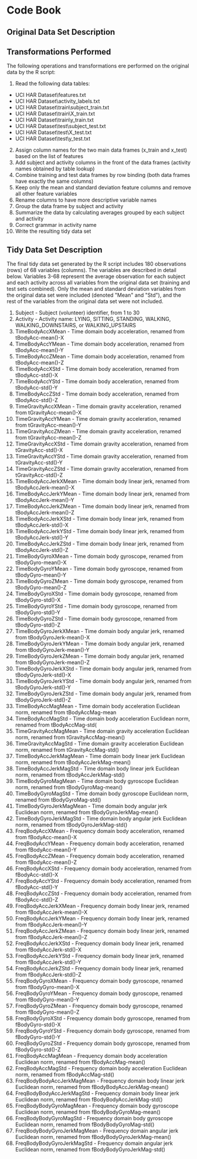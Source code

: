 # Code Book

## Original Data Set Description


## Transformations Performed
The following operations and transformations  ere performed on the original data by the R script:

1. Read the following data tables:
  * UCI HAR Dataset\features.txt
  * UCI HAR Dataset\activity_labels.txt
  * UCI HAR Dataset\train\subject_train.txt
  * UCI HAR Dataset\train\X_train.txt
  * UCI HAR Dataset\train\y_train.txt
  * UCI HAR Dataset\test\subject_test.txt
  * UCI HAR Dataset\test\X_test.txt
  * UCI HAR Dataset\test\y_test.txt
2. Assign column names for the two main data frames (x_train and x_test) based on the list of features
3. Add subject and activity columns in the front of the data frames (activity names obtained by table lookup)
4. Combine training and test data frames by row binding (both data frames have exactly the same columns)
5. Keep only the mean and standard deviation feature columns and remove all other feature variables
6. Rename columns to have more descriptive variable names
7. Group the data frame by subject and activity
8. Summarize the data by calculating averages grouped by each subject and activity
9. Correct grammar in activity name
10. Write the resulting tidy data set

## Tidy Data Set Description
The final tidy data set generated by the R script includes 180 observations (rows) of 68 variables (columns). The variables are described in detail below. Variables 3-68 represent the average observation for each subject and each activity across all variables from the original data set (training and test sets combined). Only the mean and standard deviation variables from the original data set were included (denoted "Mean" and "Std"), and the rest of the variables from the original data set were not included. 

1. Subject                      - Subject (volunteer) identifier, from 1 to 30
2. Activity                     - Activity name: LYING, SITTING, STANDING, WALKING, WALKING_DOWNSTAIRS, or WALKING_UPSTAIRS
3. TimeBodyAccXMean             - Time domain body acceleration, renamed from tBodyAcc-mean()-X
4. TimeBodyAccYMean             - Time domain body acceleration, renamed from tBodyAcc-mean()-Y
5. TimeBodyAccZMean             - Time domain body acceleration, renamed from tBodyAcc-mean()-Z
6. TimeBodyAccXStd              - Time domain body acceleration, renamed from tBodyAcc-std()-X
7. TimeBodyAccYStd              - Time domain body acceleration, renamed from tBodyAcc-std()-Y
8. TimeBodyAccZStd              - Time domain body acceleration, renamed from tBodyAcc-std()-Z 
9. TimeGravityAccXMean          - Time domain gravity acceleration, renamed from tGravityAcc-mean()-X
10. TimeGravityAccYMean          - Time domain gravity acceleration, renamed from tGravityAcc-mean()-Y
11. TimeGravityAccZMean          - Time domain gravity acceleration, renamed from tGravityAcc-mean()-Z
12. TimeGravityAccXStd           - Time domain gravity acceleration, renamed from tGravityAcc-std()-X
13. TimeGravityAccYStd           - Time domain gravity acceleration, renamed from tGravityAcc-std()-Y
14. TimeGravityAccZStd           - Time domain gravity acceleration, renamed from tGravityAcc-std()-Z
15. TimeBodyAccJerkXMean         - Time domain body linear jerk, renamed from tBodyAccJerk-mean()-X
16. TimeBodyAccJerkYMean         - Time domain body linear jerk, renamed from tBodyAccJerk-mean()-Y
17. TimeBodyAccJerkZMean         - Time domain body linear jerk, renamed from tBodyAccJerk-mean()-Z
18. TimeBodyAccJerkXStd          - Time domain body linear jerk, renamed from tBodyAccJerk-std()-X
19. TimeBodyAccJerkYStd          - Time domain body linear jerk, renamed from tBodyAccJerk-std()-Y
20. TimeBodyAccJerkZStd          - Time domain body linear jerk, renamed from tBodyAccJerk-std()-Z
21. TimeBodyGyroXMean            - Time domain body gyroscope, renamed from tBodyGyro-mean()-X
22. TimeBodyGyroYMean            - Time domain body gyroscope, renamed from tBodyGyro-mean()-Y
23. TimeBodyGyroZMean            - Time domain body gyroscope, renamed from tBodyGyro-mean()-Z
24. TimeBodyGyroXStd             - Time domain body gyroscope, renamed from tBodyGyro-std()-X
25. TimeBodyGyroYStd             - Time domain body gyroscope, renamed from tBodyGyro-std()-Y
26. TimeBodyGyroZStd             - Time domain body gyroscope, renamed from tBodyGyro-std()-Z
27. TimeBodyGyroJerkXMean        - Time domain body angular jerk, renamed from tBodyGyroJerk-mean()-X
28. TimeBodyGyroJerkYMean        - Time domain body angular jerk, renamed from tBodyGyroJerk-mean()-Y
29. TimeBodyGyroJerkZMean        - Time domain body angular jerk, renamed from tBodyGyroJerk-mean()-Z
30. TimeBodyGyroJerkXStd         - Time domain body angular jerk, renamed from tBodyGyroJerk-std()-X
31. TimeBodyGyroJerkYStd         - Time domain body angular jerk, renamed from tBodyGyroJerk-std()-Y
32. TimeBodyGyroJerkZStd         - Time domain body angular jerk, renamed from tBodyGyroJerk-std()-Z
33. TimeBodyAccMagMean           - Time domain body acceleration Euclidean norm, renamed from tBodyAccMag-mean
34. TimeBodyAccMagStd            - Time domain body acceleration Euclidean norm, renamed from tBodyAccMag-std(
35. TimeGravityAccMagMean        - Time domain gravity acceleration Euclidean norm, renamed from tGravityAccMag-mean()
36. TimeGravityAccMagStd         - Time domain gravity acceleration Euclidean norm, renamed from tGravityAccMag-std()
37. TimeBodyAccJerkMagMean       - Time domain body linear jerk Euclidean norm, renamed from tBodyAccJerkMag-mean()
38. TimeBodyAccJerkMagStd        - Time domain body linear jerk Euclidean norm, renamed from tBodyAccJerkMag-std()
39. TimeBodyGyroMagMean          - Time domain body gyroscope Euclidean norm, renamed from tBodyGyroMag-mean()
40. TimeBodyGyroMagStd           - Time domain body gyroscope Euclidean norm, renamed from tBodyGyroMag-std()
41. TimeBodyGyroJerkMagMean      - Time domain body angular jerk Euclidean norm, renamed from tBodyGyroJerkMag-mean()
42. TimeBodyGyroJerkMagStd       - Time domain body angular jerk Euclidean norm, renamed from tBodyGyroJerkMag-std()
43. FreqBodyAccXMean             - Frequency domain body acceleration, renamed from fBodyAcc-mean()-X
44. FreqBodyAccYMean             - Frequency domain body acceleration, renamed from fBodyAcc-mean()-Y
45. FreqBodyAccZMean             - Frequency domain body acceleration, renamed from fBodyAcc-mean()-Z
46. FreqBodyAccXStd              - Frequency domain body acceleration, renamed from fBodyAcc-std()-X
47. FreqBodyAccYStd              - Frequency domain body acceleration, renamed from fBodyAcc-std()-Y
48. FreqBodyAccZStd              - Frequency domain body acceleration, renamed from fBodyAcc-std()-Z
49. FreqBodyAccJerkXMean         - Frequency domain body linear jerk, renamed from fBodyAccJerk-mean()-X
50. FreqBodyAccJerkYMean         - Frequency domain body linear jerk, renamed from fBodyAccJerk-mean()-Y
51. FreqBodyAccJerkZMean         - Frequency domain body linear jerk, renamed from fBodyAccJerk-mean()-Z
52. FreqBodyAccJerkXStd          - Frequency domain body linear jerk, renamed from fBodyAccJerk-std()-X
53. FreqBodyAccJerkYStd          - Frequency domain body linear jerk, renamed from fBodyAccJerk-std()-Y
54. FreqBodyAccJerkZStd          - Frequency domain body linear jerk, renamed from fBodyAccJerk-std()-Z
55. FreqBodyGyroXMean            - Frequency domain body gyroscope, renamed from fBodyGyro-mean()-X
56. FreqBodyGyroYMean            - Frequency domain body gyroscope, renamed from fBodyGyro-mean()-Y
57. FreqBodyGyroZMean            - Frequency domain body gyroscope, renamed from fBodyGyro-mean()-Z
58. FreqBodyGyroXStd             - Frequency domain body gyroscope, renamed from fBodyGyro-std()-X
59. FreqBodyGyroYStd             - Frequency domain body gyroscope, renamed from fBodyGyro-std()-Y
60. FreqBodyGyroZStd             - Frequency domain body gyroscope, renamed from fBodyGyro-std()-Z
61. FreqBodyAccMagMean           - Frequency domain body acceleration Euclidean norm, renamed from fBodyAccMag-mean()
62. FreqBodyAccMagStd            - Frequency domain body acceleration Euclidean norm, renamed from fBodyAccMag-std()
63. FreqBodyBodyAccJerkMagMean   - Frequency domain body linear jerk Euclidean norm, renamed from fBodyBodyAccJerkMag-mean()
64. FreqBodyBodyAccJerkMagStd    - Frequency domain body linear jerk Euclidean norm, renamed from fBodyBodyAccJerkMag-std()
65. FreqBodyBodyGyroMagMean      - Frequency domain body gyroscope Euclidean norm, renamed from fBodyBodyGyroMag-mean()
66. FreqBodyBodyGyroMagStd       - Frequency domain body gyroscope Euclidean norm, renamed from fBodyBodyGyroMag-std()
67. FreqBodyBodyGyroJerkMagMean  - Frequency domain angular jerk Euclidean norm, renamed from fBodyBodyGyroJerkMag-mean()
68. FreqBodyBodyGyroJerkMagStd   - Frequency domain angular jerk Euclidean norm, renamed from fBodyBodyGyroJerkMag-std()
